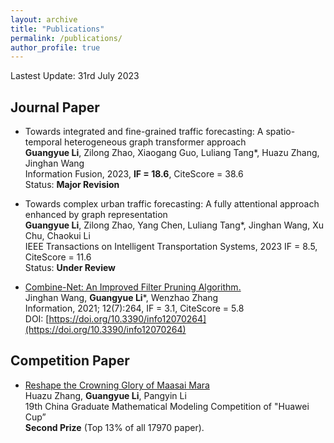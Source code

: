 ```yaml
---
layout: archive
title: "Publications"
permalink: /publications/
author_profile: true
---
```

Lastest Update: 31rd July 2023&nbsp; 

## Journal Paper

- Towards integrated and fine-grained traffic forecasting: A spatio-temporal heterogeneous graph transformer approach
 <br> **Guangyue Li**, Zilong Zhao, Xiaogang Guo, Luliang Tang*, Huazu Zhang, Jinghan Wang
 <br>Information Fusion, 2023,  **IF = 18.6**, CiteScore = 38.6
 <br> Status: **Major Revision**

- Towards complex urban traffic forecasting: A fully attentional approach enhanced by graph representation
 <br> **Guangyue Li**, Zilong Zhao, Yang Chen, Luliang Tang*, Jinghan Wang, Xu Chu, Chaokui Li 
 <br> IEEE Transactions on Intelligent Transportation Systems, 2023  IF = 8.5, CiteScore = 11.6
 <br> Status: **Under Review**

- [Combine-Net: An Improved Filter Pruning Algorithm.](/files/information-12-00264-v3.pdf)
 <br> Jinghan Wang, **Guangyue Li***, Wenzhao Zhang
 <br> Information, 2021; 12(7):264, IF = 3.1, CiteScore = 5.8
 <br> DOI: [https://doi.org/10.3390/info12070264](https://doi.org/10.3390/info12070264)

## Competition Paper

- [Reshape the Crowning Glory of Maasai Mara](/files/information-12-00264-v3.pdf)<br>Huazu Zhang, **Guangyue Li**, Pangyin Li <br> 19th China Graduate Mathematical Modeling Competition of "Huawei Cup” <br>**Second Prize** (Top 13% of all 17970 paper).<br>

